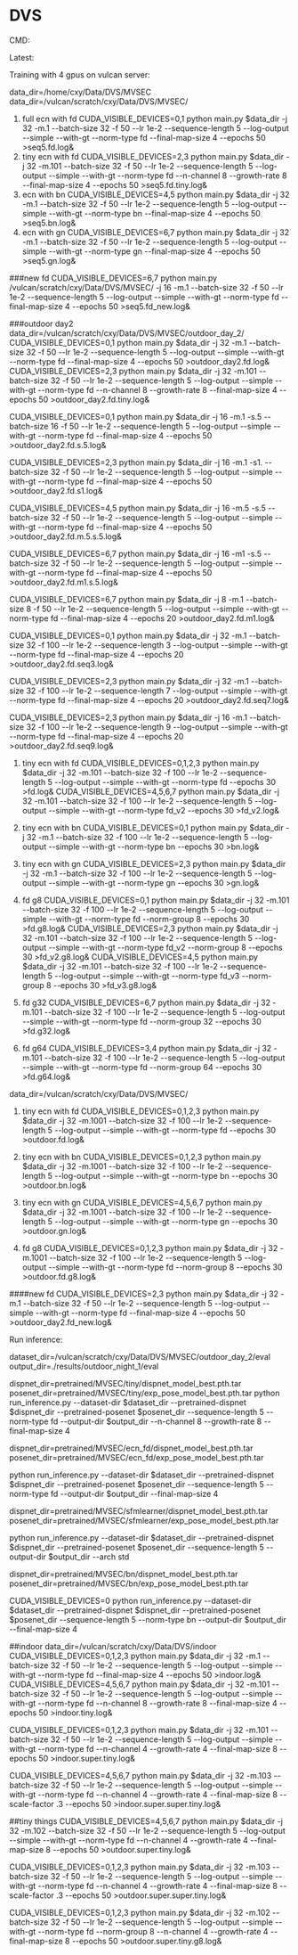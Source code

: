 # DVS

CMD:

Latest:

Training with 4 gpus on vulcan server:

data_dir=/home/cxy/Data/DVS/MVSEC
data_dir=/vulcan/scratch/cxy/Data/DVS/MVSEC/

1. full ecn with fd
CUDA_VISIBLE_DEVICES=0,1 python main.py $data_dir -j 32 -m.1 --batch-size 32 -f 50 --lr 1e-2  --sequence-length 5 --log-output --simple  --with-gt  --norm-type fd --final-map-size 4 --epochs 50 >seq5.fd.log&
2. tiny ecn with fd
CUDA_VISIBLE_DEVICES=2,3 python main.py $data_dir -j 32 -m.101 --batch-size 32 -f 50 --lr 1e-2  --sequence-length 5 --log-output --simple  --with-gt  --norm-type fd --n-channel 8 --growth-rate 8 --final-map-size 4 --epochs 50 >seq5.fd.tiny.log&
3. ecn with bn
CUDA_VISIBLE_DEVICES=4,5 python main.py $data_dir -j 32 -m.1 --batch-size 32 -f 50 --lr 1e-2  --sequence-length 5 --log-output --simple  --with-gt  --norm-type bn --final-map-size 4 --epochs 50 >seq5.bn.log&
4. ecn with gn
CUDA_VISIBLE_DEVICES=6,7 python main.py $data_dir -j 32 -m.1 --batch-size 32 -f 50 --lr 1e-2  --sequence-length 5 --log-output --simple  --with-gt  --norm-type gn --final-map-size 4 --epochs 50 >seq5.gn.log&

###new fd
CUDA_VISIBLE_DEVICES=6,7 python main.py /vulcan/scratch/cxy/Data/DVS/MVSEC/ -j 16 -m.1 --batch-size 32 -f 50 --lr 1e-2  --sequence-length 5 --log-output --simple  --with-gt  --norm-type fd --final-map-size 4 --epochs 50 >seq5.fd_new.log&

###outdoor day2
data_dir=/vulcan/scratch/cxy/Data/DVS/MVSEC/outdoor_day_2/
CUDA_VISIBLE_DEVICES=0,1 python main.py $data_dir -j 32 -m.1 --batch-size 32 -f 50 --lr 1e-2  --sequence-length 5 --log-output --simple  --with-gt  --norm-type fd --final-map-size 4 --epochs 50 >outdoor_day2.fd.log&
CUDA_VISIBLE_DEVICES=2,3 python main.py $data_dir -j 32 -m.101 --batch-size 32 -f 50 --lr 1e-2  --sequence-length 5 --log-output --simple  --with-gt  --norm-type fd --n-channel 8 --growth-rate 8 --final-map-size 4 --epochs 50 >outdoor_day2.fd.tiny.log&

CUDA_VISIBLE_DEVICES=0,1 python main.py $data_dir -j 16 -m.1 -s.5 --batch-size 16 -f 50 --lr 1e-2  --sequence-length 5 --log-output --simple  --with-gt  --norm-type fd --final-map-size 4 --epochs 50 >outdoor_day2.fd.s.5.log&

CUDA_VISIBLE_DEVICES=2,3 python main.py $data_dir -j 16 -m.1 -s1. --batch-size 32 -f 50 --lr 1e-2  --sequence-length 5 --log-output --simple  --with-gt  --norm-type fd --final-map-size 4 --epochs 50 >outdoor_day2.fd.s1.log&


CUDA_VISIBLE_DEVICES=4,5 python main.py $data_dir -j 16 -m.5 -s.5 --batch-size 32 -f 50 --lr 1e-2  --sequence-length 5 --log-output --simple  --with-gt  --norm-type fd --final-map-size 4 --epochs 50 >outdoor_day2.fd.m.5.s.5.log&

CUDA_VISIBLE_DEVICES=6,7 python main.py $data_dir -j 16 -m1 -s.5 --batch-size 32 -f 50 --lr 1e-2  --sequence-length 5 --log-output --simple  --with-gt  --norm-type fd --final-map-size 4 --epochs 50 >outdoor_day2.fd.m1.s.5.log&


CUDA_VISIBLE_DEVICES=6,7 python main.py $data_dir -j 8 -m.1 --batch-size 8 -f 50 --lr 1e-2  --sequence-length 5 --log-output --simple  --with-gt  --norm-type fd --final-map-size 4 --epochs 20 >outdoor_day2.fd.m1.log&


CUDA_VISIBLE_DEVICES=0,1 python main.py $data_dir -j 32 -m.1 --batch-size 32 -f 100 --lr 1e-2  --sequence-length 3 --log-output --simple  --with-gt  --norm-type fd --final-map-size 4 --epochs 20 >outdoor_day2.fd.seq3.log&

CUDA_VISIBLE_DEVICES=2,3 python main.py $data_dir -j 32 -m.1 --batch-size 32 -f 100 --lr 1e-2  --sequence-length 7 --log-output --simple  --with-gt  --norm-type fd --final-map-size 4 --epochs 20 >outdoor_day2.fd.seq7.log&

CUDA_VISIBLE_DEVICES=2,3 python main.py $data_dir -j 16 -m.1 --batch-size 32 -f 100 --lr 1e-2  --sequence-length 9 --log-output --simple  --with-gt  --norm-type fd --final-map-size 4 --epochs 20 >outdoor_day2.fd.seq9.log&



1. tiny ecn with fd
CUDA_VISIBLE_DEVICES=0,1,2,3 python main.py $data_dir -j 32 -m.101 --batch-size 32 -f 100 --lr 1e-2  --sequence-length 5 --log-output --simple  --with-gt  --norm-type fd  --epochs 30 >fd.log&
CUDA_VISIBLE_DEVICES=4,5,6,7 python main.py $data_dir -j 32 -m.101 --batch-size 32 -f 100 --lr 1e-2  --sequence-length 5 --log-output --simple  --with-gt  --norm-type fd_v2  --epochs 30 >fd_v2.log&

2. tiny ecn with bn
CUDA_VISIBLE_DEVICES=0,1 python main.py $data_dir -j 32 -m.1 --batch-size 32 -f 100 --lr 1e-2  --sequence-length 5 --log-output --simple  --with-gt  --norm-type bn --epochs 30 >bn.log&
3. tiny ecn with gn
CUDA_VISIBLE_DEVICES=2,3 python main.py $data_dir -j 32 -m.1 --batch-size 32 -f 100 --lr 1e-2  --sequence-length 5 --log-output --simple  --with-gt  --norm-type gn --epochs 30 >gn.log&

4. fd g8
CUDA_VISIBLE_DEVICES=0,1 python main.py $data_dir -j 32 -m.101 --batch-size 32 -f 100 --lr 1e-2  --sequence-length 5 --log-output --simple  --with-gt  --norm-type fd --norm-group 8 --epochs 30 >fd.g8.log&
CUDA_VISIBLE_DEVICES=2,3 python main.py $data_dir -j 32 -m.101 --batch-size 32 -f 100 --lr 1e-2  --sequence-length 5 --log-output --simple  --with-gt  --norm-type fd_v2 --norm-group 8 --epochs 30 >fd_v2.g8.log&
CUDA_VISIBLE_DEVICES=4,5 python main.py $data_dir -j 32 -m.101 --batch-size 32 -f 100 --lr 1e-2  --sequence-length 5 --log-output --simple  --with-gt  --norm-type fd_v3 --norm-group 8 --epochs 30 >fd_v3.g8.log&

5. fd g32
CUDA_VISIBLE_DEVICES=6,7 python main.py $data_dir -j 32 -m.101 --batch-size 32 -f 100 --lr 1e-2  --sequence-length 5 --log-output --simple  --with-gt  --norm-type fd --norm-group 32 --epochs 30 >fd.g32.log&
5. fd g64
CUDA_VISIBLE_DEVICES=3,4 python main.py $data_dir -j 32 -m.101 --batch-size 32 -f 100 --lr 1e-2  --sequence-length 5 --log-output --simple  --with-gt  --norm-type fd --norm-group 64 --epochs 30 >fd.g64.log&


data_dir=/vulcan/scratch/cxy/Data/DVS/MVSEC/

1. tiny ecn with fd
CUDA_VISIBLE_DEVICES=0,1,2,3 python main.py $data_dir -j 32 -m.1001 --batch-size 32 -f 100 --lr 1e-2  --sequence-length 5 --log-output --simple  --with-gt  --norm-type fd  --epochs 30 >outdoor.fd.log&
2. tiny ecn with bn
CUDA_VISIBLE_DEVICES=0,1,2,3 python main.py $data_dir -j 32 -m.1001 --batch-size 32 -f 100 --lr 1e-2  --sequence-length 5 --log-output --simple  --with-gt  --norm-type bn --epochs 30 >outdoor.bn.log&
3. tiny ecn with gn
CUDA_VISIBLE_DEVICES=4,5,6,7 python main.py $data_dir -j 32 -m.1001 --batch-size 32 -f 100 --lr 1e-2  --sequence-length 5 --log-output --simple  --with-gt  --norm-type gn --epochs 30 >outdoor.gn.log&

4. fd g8
CUDA_VISIBLE_DEVICES=0,1,2,3 python main.py $data_dir -j 32 -m.1001 --batch-size 32 -f 100 --lr 1e-2  --sequence-length 5 --log-output --simple  --with-gt  --norm-type fd --norm-group 8 --epochs 30 >outdoor.fd.g8.log&

####new fd
CUDA_VISIBLE_DEVICES=2,3 python main.py $data_dir -j 32 -m.1 --batch-size 32 -f 50 --lr 1e-2  --sequence-length 5 --log-output --simple  --with-gt  --norm-type fd --final-map-size 4 --epochs 50 >outdoor_day2.fd_new.log&


Run inference:

dataset_dir=/vulcan/scratch/cxy/Data/DVS/MVSEC/outdoor_day_2/eval
output_dir=./results/outdoor_night_1/eval


dispnet_dir=pretrained/MVSEC/tiny/dispnet_model_best.pth.tar
posenet_dir=pretrained/MVSEC/tiny/exp_pose_model_best.pth.tar
python run_inference.py --dataset-dir $dataset_dir --pretrained-dispnet $dispnet_dir --pretrained-posenet $posenet_dir  --sequence-length 5 --norm-type fd --output-dir $output_dir --n-channel 8 --growth-rate 8 --final-map-size 4



dispnet_dir=pretrained/MVSEC/ecn_fd/dispnet_model_best.pth.tar
posenet_dir=pretrained/MVSEC/ecn_fd/exp_pose_model_best.pth.tar

python run_inference.py --dataset-dir $dataset_dir --pretrained-dispnet $dispnet_dir --pretrained-posenet $posenet_dir  --sequence-length 5 --norm-type fd --output-dir $output_dir --final-map-size 4



dispnet_dir=pretrained/MVSEC/sfmlearner/dispnet_model_best.pth.tar
posenet_dir=pretrained/MVSEC/sfmlearner/exp_pose_model_best.pth.tar

python run_inference.py --dataset-dir $dataset_dir --pretrained-dispnet $dispnet_dir --pretrained-posenet $posenet_dir  --sequence-length 5 --output-dir $output_dir --arch std 




dispnet_dir=pretrained/MVSEC/bn/dispnet_model_best.pth.tar
posenet_dir=pretrained/MVSEC/bn/exp_pose_model_best.pth.tar

CUDA_VISIBLE_DEVICES=0 python run_inference.py --dataset-dir $dataset_dir --pretrained-dispnet $dispnet_dir --pretrained-posenet $posenet_dir  --sequence-length 5 --norm-type bn --output-dir $output_dir --final-map-size 4


##indoor
data_dir=/vulcan/scratch/cxy/Data/DVS/indoor
CUDA_VISIBLE_DEVICES=0,1,2,3 python main.py $data_dir -j 32 -m.1 --batch-size 32 -f 50 --lr 1e-2  --sequence-length 5 --log-output --simple  --with-gt  --norm-type fd --final-map-size 4 --epochs 50 >indoor.log&
CUDA_VISIBLE_DEVICES=4,5,6,7 python main.py $data_dir -j 32 -m.101 --batch-size 32 -f 50 --lr 1e-2  --sequence-length 5 --log-output --simple  --with-gt  --norm-type fd --n-channel 8 --growth-rate 8 --final-map-size 4 --epochs 50 >indoor.tiny.log&

CUDA_VISIBLE_DEVICES=0,1,2,3 python main.py $data_dir -j 32 -m.101 --batch-size 32 -f 50 --lr 1e-2  --sequence-length 5 --log-output --simple  --with-gt  --norm-type fd --n-channel 4 --growth-rate 4 --final-map-size 8 --epochs 50 >indoor.super.tiny.log&

CUDA_VISIBLE_DEVICES=4,5,6,7 python main.py $data_dir -j 32 -m.103 --batch-size 32 -f 50 --lr 1e-2  --sequence-length 5 --log-output --simple  --with-gt  --norm-type fd --n-channel 4 --growth-rate 4 --final-map-size 8 --scale-factor .3 --epochs 50 >indoor.super.super.tiny.log&


##tiny things
CUDA_VISIBLE_DEVICES=4,5,6,7 python main.py $data_dir -j 32 -m.102 --batch-size 32 -f 50 --lr 1e-2  --sequence-length 5 --log-output --simple  --with-gt  --norm-type fd --n-channel 4 --growth-rate 4 --final-map-size 8 --epochs 50 >outdoor.super.tiny.log&

CUDA_VISIBLE_DEVICES=0,1,2,3 python main.py $data_dir -j 32 -m.103 --batch-size 32 -f 50 --lr 1e-2  --sequence-length 5 --log-output --simple  --with-gt  --norm-type fd --n-channel 4 --growth-rate 4 --final-map-size 8 --scale-factor .3 --epochs 50 >outdoor.super.super.tiny.log&

CUDA_VISIBLE_DEVICES=0,1,2,3 python main.py $data_dir -j 32 -m.102 --batch-size 32 -f 50 --lr 1e-2  --sequence-length 5 --log-output --simple  --with-gt  --norm-type fd --norm-group 8 --n-channel 4 --growth-rate 4 --final-map-size 8 --epochs 50 >outdoor.super.tiny.g8.log&
